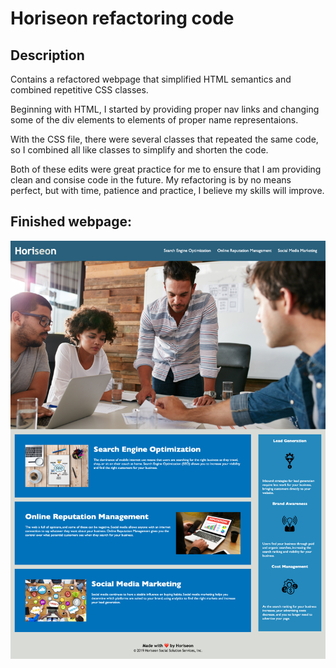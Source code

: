# Horiseon refactoring code

## Description

Contains a refactored webpage that simplified HTML semantics and combined repetitive CSS classes.

Beginning with HTML, I started by providing proper nav links and changing some of the div elements to elements of proper name representaions.

With the CSS file, there were several classes that repeated the same code, so I combined all like classes to simplify and shorten the code.

Both of these edits were great practice for me to ensure that I am providing clean and consise code in the future. My refactoring is by no means perfect, but with time, patience and practice, I believe my skills will improve.

## Finished webpage:

![Webpage](./challenge-1-screenshot.png)

